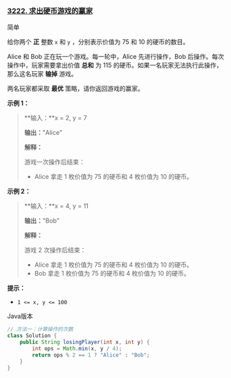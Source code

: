 ### [3222. 求出硬币游戏的赢家](https://leetcode.cn/problems/find-the-winning-player-in-coin-game/)

简单

给你两个 **正** 整数 `x` 和 `y` ，分别表示价值为 75 和 10 的硬币的数目。

Alice 和 Bob 正在玩一个游戏。每一轮中，Alice 先进行操作，Bob 后操作。每次操作中，玩家需要拿出价值 **总和** 为 115 的硬币。如果一名玩家无法执行此操作，那么这名玩家 **输掉** 游戏。

两名玩家都采取 **最优** 策略，请你返回游戏的赢家。

**示例 1：**

> **输入：**x = 2, y = 7
>
> **输出：**"Alice"
>
> **解释：**
>
> 游戏一次操作后结束：
>
> - Alice 拿走 1 枚价值为 75 的硬币和 4 枚价值为 10 的硬币。

**示例 2：**

> **输入：**x = 4, y = 11
>
> **输出：**"Bob"
>
> **解释：**
>
> 游戏 2 次操作后结束：
>
> - Alice 拿走 1 枚价值为 75 的硬币和 4 枚价值为 10 的硬币。
> - Bob 拿走 1 枚价值为 75 的硬币和 4 枚价值为 10 的硬币。

**提示：**

- `1 <= x, y <= 100`

Java版本

```java
// 方法一：计算操作的次数
class Solution {
    public String losingPlayer(int x, int y) {
        int ops = Math.min(x, y / 4);
        return ops % 2 == 1 ? "Alice" : "Bob";
    }
}
```

